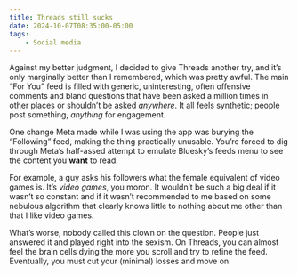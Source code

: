 ```yaml
---
title: Threads still sucks
date: 2024-10-07T08:35:00-05:00
tags:
    - Social media
---
```

Against my better judgment, I decided to give Threads another try, and it’s only marginally better than I remembered, which was pretty awful. The main “For You” feed is filled with generic, uninteresting, often offensive comments and bland questions that have been asked a million times in other places or shouldn’t be asked *anywhere*. It all feels synthetic; people post something, *anything* for engagement.

One change Meta made while I was using the app was burying the “Following” feed, making the thing practically unusable. You’re forced to dig through Meta’s half-assed attempt to emulate Bluesky’s feeds menu to see the content you **want** to read.

For example, a guy asks his followers what the female equivalent of video games is. It’s *video games*, you moron. It wouldn’t be such a big deal if it wasn’t so constant and if it wasn’t recommended to me based on some nebulous algorithm that clearly knows little to nothing about me other than that I like video games.

What’s worse, nobody called this clown on the question. People just answered it and played right into the sexism. On Threads, you can almost feel the brain cells dying the more you scroll and try to refine the feed. Eventually, you must cut your (minimal) losses and move on.
